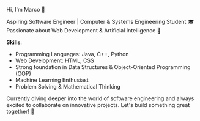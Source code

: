 Hi, I'm Marco 👋

Aspiring Software Engineer | Computer & Systems Engineering Student 🎓  
Passionate about Web Development & Artificial Intelligence 🤖

**Skills**:  
- Programming Languages: Java, C++, Python  
- Web Development: HTML, CSS  
- Strong foundation in Data Structures & Object-Oriented Programming (OOP)  
- Machine Learning Enthusiast  
- Problem Solving & Mathematical Thinking  

Currently diving deeper into the world of software engineering and always excited to collaborate on innovative projects.
Let's build something great together! 🚀

<!---
marco-tharwat/marco-tharwat is a ✨ special ✨ repository because its `README.md` (this file) appears on your GitHub profile.
You can click the Preview link to take a look at your changes.
--->
